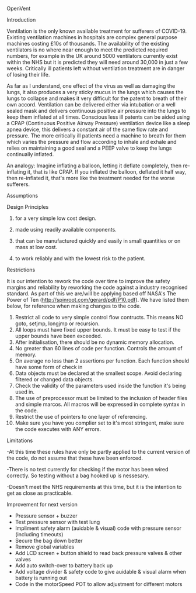 OpenVent 

Introduction 

Ventilation is the only known available treatment for sufferers of COVID-19. Existing ventilation machines in hospitals are complex general purpose machines costing £10s of thousands. The availability of the existing ventilators is no where near enough to meet the predicted required numbers, for example in the UK around 5000 ventilators currently exist within the NHS but it is predicted they will need around 30,000 in just a few weeks. Critically ill patients left without ventilation treatment are in danger of losing their life.

As far as I understand, one effect of the virus as well as damaging the lungs, it also produces a very sticky mucus in the lungs which causes the lungs to collapse and makes it very difficult for the patent to breath of their own accord. Ventilation can be delivered either via intubation or a well sealed mask and delivers continuous positive air pressure into the lungs to keep them inflated at all times. Conscious less ill patents can be aided using a CPAP (Continuous Positive Airway Pressure) ventilation device like a sleep apnea device, this delivers a constant air of the same flow rate and pressure. The more critically ill patients need a machine to breath for them which varies the pressure and flow according to inhale and exhale and relies on maintaining a good seal and a PEEP valve to keep the lungs continually inflated.

An analogy: Imagine inflating a balloon, letting it deflate completely, then re-inflating it, that is like CPAP. If you inflated the balloon, deflated it half way, then re-inflated it, that's more like the treatment needed for the worse sufferers.

Assumptions

Design Principles

1. for a very simple low cost design.

2. made using readily available components.

3. that can be manufactured quickly and easily in small quantities or on mass at low cost.

4. to work reliably and with the lowest risk to the patient.

Restrictions

It is our intention to rework the code over time to improve the safety margins and reliability by reworking the code against a industry recognised standard. As part of this we are/will be applying based off NASA's The Power of Ten (http://spinroot.com/gerard/pdf/P10.pdf). We have listed them below, for reference when making changes to the code. 

1. Restrict all code to very simple control flow contructs. This means NO goto, setjmp, longjmp or recursion. 
2. All loops must have fixed upper bounds. It must be easy to test if the upper bounds have been exceeded. 
3. After initialisation, there should be no dynamic memory allocation. 
4. No greater than 60 lines of code per function. Controls the amount of memory. 
5. On average no less than 2 assertions per function. Each function should have some form of check in 
6. Data objects must be declared at the smallest scope. Avoid declaring filtered or changed data objects. 
7. Check the validity of the parameters used inside the function it's being used in.
8. The use of preprocessor must be limited to the inclusion of header files and simple marcos. All macros will be expressed in complete syntax in the code. 
9. Restrict the use of pointers to one layer of referencing. 
10. Make sure you have you complier set to it's most stringent, make sure the code executes with ANY errors. 

Limitations

-At this time these rules have only be partly applied to the current version of the code, do not assume that these have been enforced.

-There is no test currently for checking if the motor has been wired correctly. So testing without a bag hooked up is nessesary.

-Doesn't meet the NHS requirements at this time, but it is the intention to get as close as practicable. 


Improvement for next version
  - Pressure sensor + buzzer
  - Test pressure sensor with test lung
  - Impliment safety alarm (auidable & visual) code with pressure sensor (including timeouts)
  - Secure the bag down better
  - Remove global variables
  - Add LCD screen + button shield to read back pressure valves & other valves
  - Add auto switch-over to battery back up
  - Add voltage divider & safety code to give auidable & visual alarm when battery is running out
  - Code in the motorSpeed POT to allow adjustment for different motors
